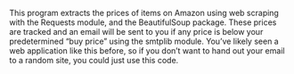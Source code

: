 This program extracts the prices of items on Amazon using web scraping with the Requests module, and the BeautifulSoup package. These prices are tracked and an email will be sent to you if any price is below your predetermined “buy price” using the smtplib module. You’ve likely seen a web application like this before, so if you don’t want to hand out your email to a random site, you could just use this code.
